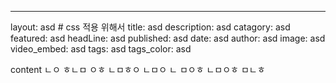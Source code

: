 ---
layout: asd # css 적용 위해서
title: asd
description: asd
catagory: asd
featured: asd
headLine: asd
published: asd
date: asd
author: asd
image: asd
video_embed: asd
tags: asd
tags_color: asd


content
ㄴㅇ
ㅎㄴㅁ
ㅇㅎ
ㄴㅁㅎㅇ
ㄴㅁㅇ
ㄴ
ㅁㅇㅎ
ㄴㅁㅇㅎ
ㅁㄴㅎ
